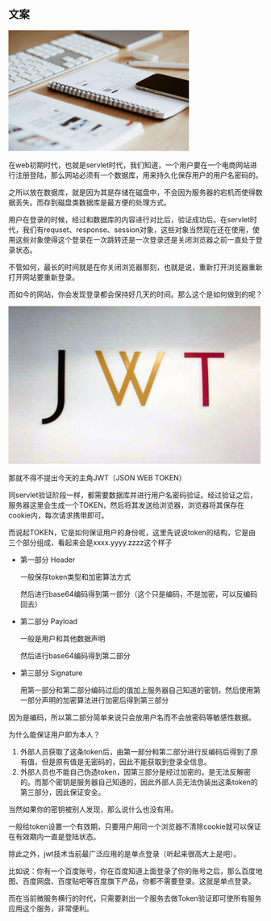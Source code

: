 ## 文案



<img src="images/web.jpg" alt="web" style="zoom:35%;" />

在web初期时代，也就是servlet时代，我们知道，一个用户要在一个电商网站进行注册登陆，那么网站必须有一个数据库，用来持久化保存用户的用户名密码的。



之所以放在数据库，就是因为其是存储在磁盘中，不会因为服务器的宕机而使得数据丢失。而存到磁盘类数据库是最方便的处理方式。



用户在登录的时候，经过和数据库的内容进行对比后，验证成功后。在servlet时代，我们有requset、response、session对象，这些对象当然现在还在使用，使用这些对象使得这个登录在一次跳转还是一次登录还是关闭浏览器之前一直处于登录状态。



不管如何，最长的时间就是在你关闭浏览器那刻，也就是说，重新打开浏览器重新打开网站要重新登录。



而如今的网站，你会发现登录都会保持好几天的时间。那么这个是如何做到的呢？

![JWT](images/jwt.jpg)

那就不得不提出今天的主角JWT（JSON WEB TOKEN）



同servlet验证阶段一样，都需要数据库并进行用户名密码验证。经过验证之后，服务器这里会生成一个TOKEN，然后将其发送给浏览器，浏览器将其保存在cookie内，每次请求携带即可。



而说起TOKEN，它是如何保证用户的身份呢，这里先说说token的结构，它是由三个部分组成，看起来会是xxxx.yyyy.zzzz这个样子



- 第一部分 Header

    一般保存token类型和加密算法方式

    然后进行base64编码得到第一部分（这个只是编码，不是加密，可以反编码回去）

    

- 第二部分 Payload

    一般是用户和其他数据声明

    然后进行base64编码得到第二部分

    

- 第三部分 Signature

    用第一部分和第二部分编码过后的值加上服务器自己知道的密钥，然后使用第一部分声明的加密算法进行加密后得到第三部分

    

因为是编码，所以第二部分简单来说只会放用户名而不会放密码等敏感性数据。



为什么能保证用户即为本人？



1. 外部人员获取了这条token后，由第一部分和第二部分进行反编码后得到了原有值，但是原有值是无密码的，因此不能获取到登录全信息。
2. 外部人员也不能自己伪造token，因第三部分是经过加密的，是无法反解密的。而那个密钥是服务器自己知道的，因此外部人员无法伪装出这条token的第三部分，因此保证安全。



当然如果你的密钥被别人发现，那么说什么也没有用。



一般给token设置一个有效期，只要用户用同一个浏览器不清除cookie就可以保证在有效期内一直是登陆状态。



除此之外，jwt技术当前最广泛应用的是单点登录（听起来很高大上是吧）。



比如说：你有一个百度账号，你在百度知道上面登录了你的账号之后，那么百度地图、百度网盘、百度贴吧等百度旗下产品，你都不需要登录。这就是单点登录。



而在当前微服务横行的时代，只需要剥出一个服务去做Token验证即可使所有服务应用这个服务，非常便利。

